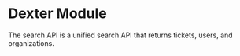 # Dexter Module
The search API is a unified search API that returns tickets, users, and organizations.